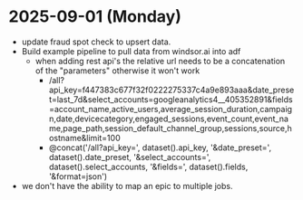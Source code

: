 # 2025-09-01 (Monday)

- update fraud spot check to upsert data.
- Build example pipeline to pull data from windsor.ai into adf
  - when adding rest api's the relative url needs to be a concatenation of the "parameters" otherwise it won't work
    - /all?api_key=f447383c677f32f0222275337c4a9e893aaa&date_preset=last_7d&select_accounts=googleanalytics4__405352891&fields=account_name,active_users,average_session_duration,campaign,date,devicecategory,engaged_sessions,event_count,event_name,page_path,session_default_channel_group,sessions,source,hostname&limit=100
    - @concat('/all?api_key=', dataset().api_key, '&date_preset=', dataset().date_preset, '&select_accounts=', dataset().select_accounts, '&fields=', dataset().fields, '&format=json')
- we don't have the ability to map an epic to multiple jobs.
